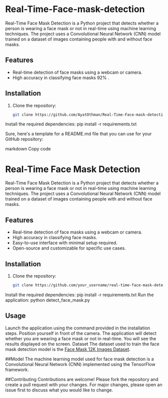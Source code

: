 # Real-Time-Face-mask-detection

Real-Time Face Mask Detection is a Python project that detects whether a person is wearing a face mask or not in real-time using machine learning techniques. The project uses a Convolutional Neural Network (CNN) model trained on a dataset of images containing people with and without face masks.

## Features

- Real-time detection of face masks using a webcam or camera.
- High accuracy in classifying face masks 92% .

## Installation

1. Clone the repository:

   ```bash
   git clone https://github.com/AyatOthman/Real-Time-Face-mask-detection.git


Install the required dependencies:
pip install -r requirements.txt

Sure, here's a template for a README.md file that you can use for your GitHub repository:

markdown
Copy code
# Real-Time Face Mask Detection

Real-Time Face Mask Detection is a Python project that detects whether a person is wearing a face mask or not in real-time using machine learning techniques. The project uses a Convolutional Neural Network (CNN) model trained on a dataset of images containing people with and without face masks.

## Features

- Real-time detection of face masks using a webcam or camera.
- High accuracy in classifying face masks.
- Easy-to-use interface with minimal setup required.
- Open-source and customizable for specific use cases.

## Installation

1. Clone the repository:

   ```bash
   git clone https://github.com/your_username/real-time-face-mask-detection.git
Install the required dependencies:
pip install -r requirements.txt
Run the application:
python detect_face_mask.py

## Usage
Launch the application using the command provided in the installation steps.
Position yourself in front of the camera.
The application will detect whether you are wearing a face mask or not in real-time.
You will see the results displayed on the screen.
Dataset
The dataset used to train the face mask detection model is the [Face Mask 12K Images Dataset](https://www.kaggle.com/datasets/ashishjangra27/face-mask-12k-images-dataset).

##Model
The machine learning model used for face mask detection is a Convolutional Neural Network (CNN) implemented using the TensorFlow framework.

##Contributing
Contributions are welcome! Please fork the repository and create a pull request with your changes. For major changes, please open an issue first to discuss what you would like to change.


